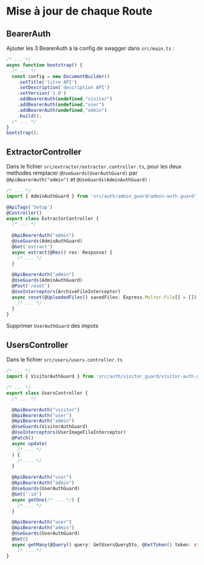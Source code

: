 # Mise à jour de chaque Route

## BearerAuth

Ajouter les 3 BearerAuth à la config de swagger dans ```src/main.ts``` :

```ts
/* ... */
async function bootstrap() {
  /* ... */
  const config = new DocumentBuilder()
    .setTitle('titre API')
    .setDescription('description API')
    .setVersion('1.0')
    .addBearerAuth(undefined,"visitor")
    .addBearerAuth(undefined,"user")
    .addBearerAuth(undefined,"admin")
    .build();
  /* ... */
}
bootstrap();
```

## ExtractorController

Dans le fichier ```src/extractor/extractor.controller.ts```,  pour les deux methodes remplacer ```@UseGuards(UserAuthGuard)``` par ```@ApiBearerAuth("admin")``` et ```@UseGuards(AdminAuthGuard)``` :


```ts
/* ... */
import { AdminAuthGuard } from 'src/auth/admin_guard/admin-auth.guard';

@ApiTags('Setup')
@Controller()
export class ExtractorController {
  /* ... */
  
  @ApiBearerAuth("admin")
  @UseGuards(AdminAuthGuard)
  @Get('extract')
  async extract(@Res() res: Response) {
    /* ... */
  }

  @ApiBearerAuth("admin")
  @UseGuards(AdminAuthGuard)
  @Post('reset')
  @UseInterceptors(ArchiveFileInterceptor)
  async reset(@UploadedFiles() savedFiles: Express.Multer.File[] = []) {
    /* ... */
  }
}
```

Supprimer ```UserAuthGuard``` des impots

## UsersController

Dans le fichier ```src/users/users.controller.ts```

```ts
/* ... */
import { VisitorAuthGuard } from 'src/auth/visitor_guard/visitor-auth.guard';

/* ... */
export class UsersController {
  /* ... */

  @ApiBearerAuth("visitor")
  @ApiBearerAuth("user")
  @ApiBearerAuth("admin")
  @UseGuards(VisitorAuthGuard)
  @UseInterceptors(UserImageFileInterceptor)
  @Patch()
  async update(
    /* ... */
  ) {
    /* ... */
  }

  @ApiBearerAuth("user")
  @ApiBearerAuth("admin")
  @UseGuards(UserAuthGuard)
  @Get(':id')
  async getOne(/* ... */) {
    /* ... */
  }

  @ApiBearerAuth("user")
  @ApiBearerAuth("admin")
  @UseGuards(UserAuthGuard)
  @Get()
  async getMany(@Query() query: GetUsersQueryDto, @GetToken() token: string) {
    /* ... */
}
```



